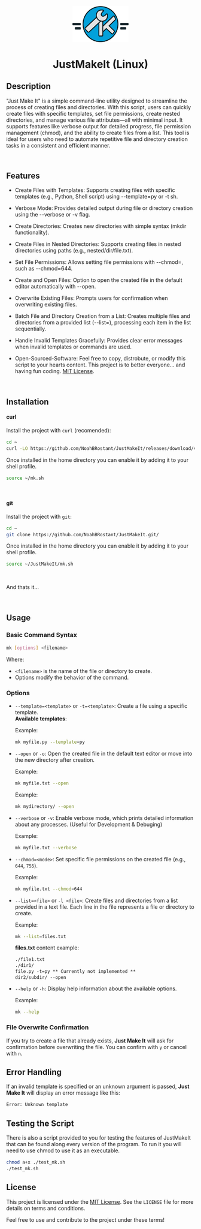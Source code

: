 <div align="center">
   <img src="./assets/Group@4x.png" width="150px" alt="Project Logo" />
    <h1>JustMakeIt (Linux)</h1>
</div>

## Description

"Just Make It" is a simple command-line utility designed to streamline the process of creating files and directories. With this script, users can quickly create files with specific templates, set file permissions, create nested directories, and manage various file attributes—all with minimal input. It supports features like verbose output for detailed progress, file permission management (chmod), and the ability to create files from a list. This tool is ideal for users who need to automate repetitive file and directory creation tasks in a consistent and efficient manner.

<br>

## Features

- Create Files with Templates:
    Supports creating files with specific templates (e.g., Python, Shell script) using --template=py or -t sh.

- Verbose Mode:
    Provides detailed output during file or directory creation using the --verbose or -v flag.

- Create Directories:
    Creates new directories with simple syntax (mkdir functionality).

- Create Files in Nested Directories:
    Supports creating files in nested directories using paths (e.g., nested/dir/file.txt).

- Set File Permissions:
    Allows setting file permissions with --chmod=<mode>, such as --chmod=644.

- Create and Open Files:
    Option to open the created file in the default editor automatically with --open.

- Overwrite Existing Files:
    Prompts users for confirmation when overwriting existing files.

- Batch File and Directory Creation from a List:
    Creates multiple files and directories from a provided list (--list=<file>), processing each item in the list sequentially.

- Handle Invalid Templates Gracefully:
    Provides clear error messages when invalid templates or commands are used.

- Open-Sourced-Software:
    Feel free to copy, distrobute, or modify this script to your hearts content. This project is to better everyone... and having fun coding. [MIT License](LICENSE).

<br>

## Installation

#### curl

Install the project with `curl` (recomended):

```bash
cd ~
curl -LO https://github.com/NoahBRostant/JustMakeIt/releases/download/v0.1.0/mk.sh
```
Once installed in the home directory you can enable it by adding it to your shell profile.
```sh
source ~/mk.sh
```
<br>

#### git

Install the project with `git`:
```bash
cd ~
git clone https://github.com/NoahBRostant/JustMakeIt.git/
```

Once installed in the home directory you can enable it by adding it to your shell profile.

```sh
source ~/JustMakeIt/mk.sh
```
<br>

And thats it...

<br>

## Usage

### Basic Command Syntax

```bash
mk [options] <filename>
```

Where:
- `<filename>` is the name of the file or directory to create.
- Options modify the behavior of the command.

### Options

- `--template=<template>` or `-t=<template>`: Create a file using a specific template.  
  **Available templates**: 


  Example:
  ```bash
  mk myfile.py --template=py
  ```

- `--open` or `-o`: Open the created file in the default text editor or move into the new directory after creation.

  Example:
  ```bash
  mk myfile.txt --open
  ```
  Example:
  ```bash
  mk mydirectory/ --open
  ```

- `--verbose` or `-v`: Enable verbose mode, which prints detailed information about any processes. (Useful for Development & Debuging)

  Example:
  ```bash
  mk myfile.txt --verbose
  ```

- `--chmod=<mode>`: Set specific file permissions on the created file (e.g., `644`, `755`).

  Example:
  ```bash
  mk myfile.txt --chmod=644
  ```

- `--list=<file>` or `-l <file>`: Create files and directories from a list provided in a text file. Each line in the file represents a file or directory to create.

  Example:
  ```bash
  mk --list=files.txt
  ```

  **files.txt** content example:
  ```
  ./file1.txt
  ./dir1/
  file.py -t=py ** Currently not implemented **
  dir2/subdir/ --open
  ```

- `--help` or `-h`: Display help information about the available options.

  Example:
  ```bash
  mk --help
  ```

### File Overwrite Confirmation

If you try to create a file that already exists, **Just Make It** will ask for confirmation before overwriting the file. You can confirm with `y` or cancel with `n`.

## Error Handling

If an invalid template is specified or an unknown argument is passed, **Just Make It** will display an error message like this:

```bash
Error: Unknown template
```

## Testing the Script

There is also a script provided to you for testing the features of JustMakeIt that can be found along every version of the program.
To run it you will need to use chmod to use it as an executable.

```bash
chmod a+x ./test_mk.sh
./test_mk.sh
```

## License

This project is licensed under the [MIT License](LICENSE). See the `LICENSE` file for more details on terms and conditions.

Feel free to use and contribute to the project under these terms!
